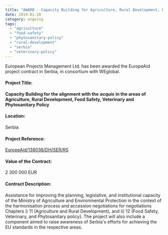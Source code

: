 ```yaml
---
title: "AWARD - Capacity Building for Agriculture, Rural Development, Food Safety and Veterinary Policy"
date: 2019-01-28
category: ongoing
tags: 
  - "agriculture"
  - "food-safety"
  - "phytosanitary-policy"
  - "rural-development"
  - "serbia"
  - "veterinary-policy"
---
```


European Projects Management Ltd. has been awarded the EuropeAid project contract in Serbia, in consortium with WEglobal.

#### Project Title:

**Capacity Building for the alignment with the** _**acquis**_ **in the areas of Agriculture, Rural Development, Food Safety, Veterinary and Phytosanitary Policy**

#### Location:

Serbia

#### Project Reference:

[EuropeAid/138038/DH/SER/RS](https://webgate.ec.europa.eu/europeaid/online-services/index.cfm?do=publi.welcome&nbPubliList=15&orderby=upd&orderbyad=Desc&searchtype=RS&aofr=138038)

#### Value of the Contract:

2 300 000 EUR

#### Contract Description:

Assistance for improving the planning, legislative, and institutional capacity of the Ministry of Agriculture and Environmental Protection in the context of the harmonisation process and accession negotiations for negotiations Chapters i) 11 (Agriculture and Rural Development), and ii) 12 (Food Safety, Veterinary, and Phytosanitary policy). The project will also include a component aimed to raise awareness of Serbia's efforts for achieving the EU standards in the respective areas.

